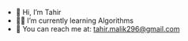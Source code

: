 - 👋 Hi, I’m Tahir
- 👨‍💻 I’m currently learning Algorithms
- 📧 You can reach me at: tahir.malik296@gmail.com

<!---
tmalikJK14/tmalikJK14 is a ✨ special ✨ repository because its `README.md` (this file) appears on your GitHub profile.
You can click the Preview link to take a look at your changes.
--->

